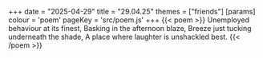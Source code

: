 +++
date = "2025-04-29"
title = "29.04.25"
themes = ["friends"]
[params]
  colour = 'poem'
  pageKey = 'src/poem.js'
+++
{{< poem >}}
Unemployed behaviour at its finest,
Basking in the afternoon blaze,
Breeze just tucking underneath the shade,
A place where laughter is unshackled best.
{{< /poem >}}